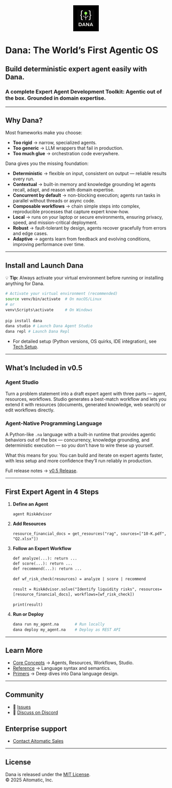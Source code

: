 <div align="center">
  <img src="https://github.com/aitomatic/dana/blob/release/docs/.archive/0804/images/dana-logo.jpg" alt="Dana Logo" width="80">
</div>

# Dana: The World’s First Agentic OS

## Build deterministic expert agent easily with Dana.
 

### A complete Expert Agent Development Toolkit: Agentic out of the box. Grounded in domain expertise.

---

## Why Dana?  

Most frameworks make you choose:  
- **Too rigid** → narrow, specialized agents.  
- **Too generic** → LLM wrappers that fail in production.  
- **Too much glue** → orchestration code everywhere.  

Dana gives you the missing foundation:

- **Deterministic** → flexible on input, consistent on output — reliable results every run.  
- **Contextual** → built-in memory and knowledge grounding let agents recall, adapt, and reason with domain expertise.  
- **Concurrent by default** → non-blocking execution; agents run tasks in parallel without threads or async code.  
- **Composable workflows** → chain simple steps into complex, reproducible processes that capture expert know-how.  
- **Local** → runs on your laptop or secure environments, ensuring privacy, speed, and mission-critical deployment.  
- **Robust** → fault-tolerant by design, agents recover gracefully from errors and edge cases.  
- **Adaptive** → agents learn from feedback and evolving conditions, improving performance over time.
  

---

## Install and Launch Dana 

💡 **Tip:** Always activate your virtual environment before running or installing anything for Dana.

```bash
# Activate your virtual environment (recommended)
source venv/bin/activate  # On macOS/Linux
# or
venv\Scripts\activate     # On Windows

pip install dana
dana studio # Launch Dana Agent Studio
dana repl # Launch Dana Repl
```

- For detailed setup (Python versions, OS quirks, IDE integration), see [Tech Setup](https://github.com/aitomatic/dana/blob/release/docs/tech-setup.md).

---

## What’s Included in v0.5  

### Agent Studio
Turn a problem statement into a draft expert agent with three parts — agent, resources, workflows. Studio generates a best-match workflow and lets you extend it with resources (documents, generated knowledge, web search) or edit workflows directly.

### Agent-Native Programming Language
A Python-like `.na` language with a built-in runtime that provides agentic behaviors out of the box — concurrency, knowledge grounding, and deterministic execution — so you don’t have to wire these up yourself.

What this means for you: You can build and iterate on expert agents faster, with less setup and more confidence they’ll run reliably in production.

Full release notes → [v0.5 Release](https://github.com/aitomatic/dana/blob/release/docs/releases/v0.5.md).

---

## First Expert Agent in 4 Steps  

1. **Define an Agent**  
   ```dana
   agent RiskAdvisor
   ```  

2. **Add Resources**  
   ```dana
   resource_financial_docs = get_resources("rag", sources=["10-K.pdf", "Q2.xlsx"])
   ```  

3. **Follow an Expert Workflow**  
   ```dana
   def analyze(...): return ...
   def score(...): return ...  
   def recommend(...): return ...
   
   def wf_risk_check(resources) = analyze | score | recommend

   result = RiskAdvisor.solve("Identify liquidity risks", resources=[resource_financial_docs], workflows=[wf_risk_check])
   
   print(result)
   ```  

4. **Run or Deploy**  
   ```bash
   dana run my_agent.na       # Run locally
   dana deploy my_agent.na    # Deploy as REST API
   ```  

 

---

## Learn More  

- [Core Concepts](https://github.com/aitomatic/dana/blob/release/docs/core-concepts.md) → Agents, Resources, Workflows, Studio.
- [Reference](https://github.com/aitomatic/dana/blob/release/docs/reference/language.md) → Language syntax and semantics.
- [Primers](https://github.com/aitomatic/dana/tree/release/docs/primers) → Deep dives into Dana language design.

---

## Community  
- 🐞 [Issues](https://github.com/aitomatic/dana/issues)  
- 💬 [Discuss on Discord](https://discord.gg/dana)  

## Enterprise support
- [Contact Aitomatic Sales](mailto:sales@aitomatic.com)  

---

## License  

Dana is released under the [MIT License](https://github.com/aitomatic/dana/blob/release/LICENSE.md).  
© 2025 Aitomatic, Inc.  
